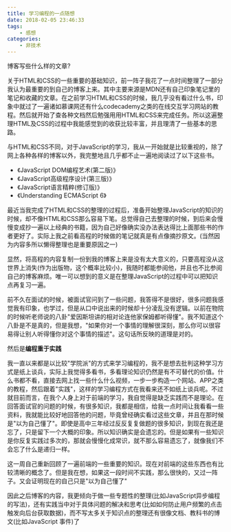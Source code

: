 ```yaml
---
title: 学习编程的一点随想
date: 2018-02-05 23:46:33
tags:
    - 感想
categories:
    - 非技术
---
```


博客写些什么样的文章?

<!--more-->

关于HTML和CSS的一些重要的基础知识，前一阵子我花了一点时间整理了一部分我认为最重要的到自己的博客上来。其中主要来源是MDN还有自己印象笔记里的笔记和收藏的文章。在之前学习HTML和CSS的时候，我几乎没有看过什么书，印象中就过了一遍诸如慕课网还有什么codecademy之类的在线交互学习网站的教程。然后就开始了查各种文档然后勉强用用HTML和CSS来完成任务。所以这遍整理HTML及CSS的过程中我能感觉到的收获比较丰富，并且理清了一些基本的思路。

与HTML和CSS不同，对于JavaScript的学习，我从一开始就是比较重视的，除了网上各种各样的博客以外，我完整地且几乎都不止一遍地阅读过了以下这些书。
- 《JavaScript DOM编程艺术(第二版)》
- 《JavaScript高级程序设计(第三版)》
- 《JavaScript语言精粹(修订版)》
- 《Understanding ECMAScript 6》

最近当我完成了HTML和CSS的整理的过程后，准备开始整理JavaScript的知识的时候，却不像HTML和CSS那么容易下笔。总觉得自己去整理的时候，到后来会慢慢变成抄一遍以上经典的书籍，因为自己好像确实没办法表达得比上面那些书的作者更好了。实际上我之前看高程的时候做的笔记就真是有点像摘抄原文。(当然因为内容多所以懒得整理也是重要原因之一)

显然，将高程的内容复制一份到我的博客上来是没有太大意义的，只要高程没从这世界上消失(作为出版物，这个概率比较小)，我随时都能参阅他，并且也不比参阅自己的博客麻烦。唯一可以想到的意义是在整理JavaScript的过程中可以把知识点再复习一遍。

前不久在面试的时候，被面试官问到了一些问题，我答得不是很好，很多问题我感觉我有印象，也学过，但是从口中说出来的时候却十分凌乱没有逻辑。以前在物院的时候听老师说的八卦"爱因斯坦讲的相对论连他家保姆都听得懂"。我不知道这个八卦是不是真的，但是我想，"如果你对一个事情的理解很深刻，那么你可以很容易得让别人听得懂你对这个事情的描述"。这句话所反映的道理是对的。

然后是**编程重于实践**

我一直以来都是以比较"学院派"的方式来学习编程的，我不是想去批判这种学习方式是纸上谈兵，实际上我觉得多看书，多看理论知识仍然是有不可替代的价值。什么书都不看，直接去网上找一些什么什么视频，一步一步构造一个网站、APP之类的教程，然后跟着"实践"，这样的学习编程方式在我看来还不如纸上谈兵呢。不过就目前而言，在我个人身上对于前端的学习，我自觉得是缺乏实践而不是理论。在回答面试官的问题的时候，有很多知识，我都是相信，给我一点时间让我看看一些资料，我就能比较好地回答他的问题，毕竟曾经确实看过这些文章，并且在那时候是"以为自己懂了"。即使是高中三年经过反反复复做题的很多知识，到现在我还是忘了，只是留下一个大概的印象。所以知识确实是会遗忘的。但是如果有一些知识是你反复实践过多次的，那就会慢慢化成常识，就不那么容易遗忘了，就像我们不会忘了什么是递归一样。

这一周自己重新回顾了一遍前端的一些重要的知识。现在对前端的这些东西也有比较清晰的概念了。但是我在想，如果这一段时间不实践，那么很快的，又过一阵子。又会证明现在的自己只是"以为自己懂了"

因此之后博客的内容，我更倾向于做一些专题性的整理(比如JavaScript异步编程的写法)，还有实践当中对于具体问题的解决和思考(比如如何防止用户频繁的点击触发向后台获取数据)，而不写太多关于知识点的整理还有很像文档、教科书的博文(比如JavaScript 事件)了



